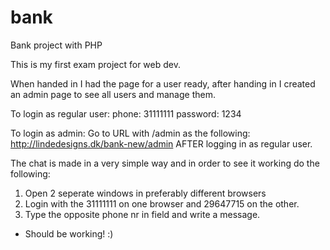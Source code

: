# bank
Bank project with PHP

This is my first exam project for web dev.

When handed in I had the page for a user ready, after handing in I created an admin page to see all users and manage them.

To login as regular user:
phone: 31111111 password: 1234

To login as admin:
Go to URL with /admin as the following: http://lindedesigns.dk/bank-new/admin AFTER logging in as regular user.

The chat is made in a very simple way and in order to see it working do the following:

1. Open 2 seperate windows in preferably different browsers
2. Login with the 31111111 on one browser and 29647715 on the other. 
3. Type the opposite phone nr in field and write a message.
- Should be working! :)
